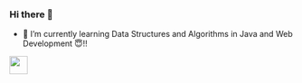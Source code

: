 ### Hi there 👋

- 🌱 I’m currently learning Data Structures and Algorithms in Java and Web Development 😇!!

<a href="https://www.hackerrank.com/ankitacoder2004" target="_blank" title="Redirect to homepage">
                <img height="32px" width="32px"
                    src="https://res.cloudinary.com/dnv3ztqf1/image/upload/v1599229238/for%20github%20profile/HackerRank_logo_clbbjf.svg" /></a>
       
<!--
**ankitacode19/ankitacode19** is a ✨ _special_ ✨ repository because its `README.md` (this file) appears on your GitHub profile.

Here are some ideas to get you started:

- 🔭 I’m currently working on ...

- 👯 I’m looking to collaborate on ...
- 🤔 I’m looking for help with ...
- 💬 Ask me about ...
- 📫 How to reach me: ...
- 😄 Pronouns: ...
- ⚡ Fun fact: ...
-->
